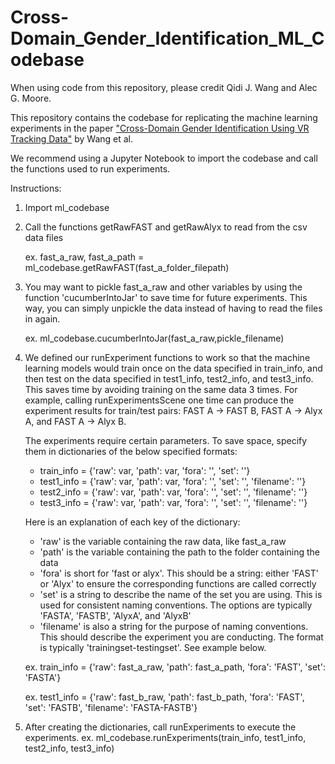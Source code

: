 # Cross-Domain_Gender_Identification_ML_Codebase

When using code from this repository, please credit Qidi J. Wang and Alec G. Moore.

This repository contains the codebase for replicating the machine learning experiments in the paper ["Cross-Domain Gender Identification Using VR Tracking Data"](https://doi.org/10.1109/ISMAR62088.2024.00032) by Wang et al.

We recommend using a Jupyter Notebook to import the codebase and call the functions used to run experiments.

Instructions:

1. Import ml_codebase

2. Call the functions getRawFAST and getRawAlyx to read from the csv data files

    ex. fast_a_raw, fast_a_path = ml_codebase.getRawFAST(fast_a_folder_filepath)

3. You may want to pickle fast_a_raw and other variables by using the function 'cucumberIntoJar' to save time for future experiments. This way, you can simply unpickle the data instead of having to read the files in again.

    ex. ml_codebase.cucumberIntoJar(fast_a_raw,pickle_filename)

4. We defined our runExperiment functions to work so that the machine learning models would train once on the data specified in train_info, and then test on the data specified in test1_info, test2_info, and test3_info. This saves time by avoiding training on the same data 3 times. For example, calling runExperimentsScene one time can produce the experiment results for train/test pairs: FAST A -> FAST B, FAST A -> Alyx A, and FAST A -> Alyx B.

   The experiments require certain parameters. To save space, specify them in dictionaries of the below specified formats:

    - train_info = {'raw': var, 'path': var, 'fora': '', 'set': ''}
    - test1_info = {'raw': var, 'path': var, 'fora': '', 'set': '', 'filename': ''}
    - test2_info = {'raw': var, 'path': var, 'fora': '', 'set': '', 'filename': ''}
    - test3_info = {'raw': var, 'path': var, 'fora': '', 'set': '', 'filename': ''}

    Here is an explanation of each key of the dictionary:


    - 'raw' is the variable containing the raw data, like fast_a_raw
    - 'path' is the variable containing the path to the folder containing the data
    - 'fora' is short for 'fast or alyx'. This should be a string: either 'FAST' or 'Alyx' to ensure the corresponding functions are called correctly
    - 'set' is a string to describe the name of the set you are using. This is used for consistent naming conventions. The options are typically 'FASTA', 'FASTB', 'AlyxA', and 'AlyxB'
    - 'filename' is also a string for the purpose of naming conventions. This should describe the experiment you are conducting. The format is typically 'trainingset-testingset'. See example below.

    ex. train_info = {'raw': fast_a_raw, 'path': fast_a_path, 'fora': 'FAST', 'set': 'FASTA'}
  
    ex. test1_info = {'raw': fast_b_raw, 'path': fast_b_path, 'fora': 'FAST', 'set': 'FASTB', 'filename': 'FASTA-FASTB'}
  


5. After creating the dictionaries, call runExperiments to execute the experiments. 
    ex. ml_codebase.runExperiments(train_info, test1_info, test2_info, test3_info)

